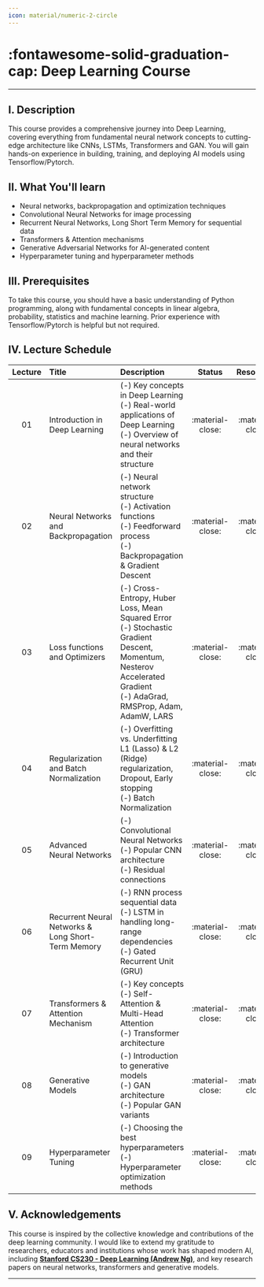 ```yaml
---
icon: material/numeric-2-circle
---
```


# :fontawesome-solid-graduation-cap: Deep Learning Course
---

## I. Description

This course provides a comprehensive journey into Deep Learning, covering everything from fundamental neural network concepts to cutting-edge architecture like CNNs, LSTMs, Transformers and GAN. You will gain hands-on experience in building, training, and deploying AI models using Tensorflow/Pytorch.

## II. What You'll learn

- Neural networks, backpropagation and optimization techniques
- Convolutional Neural Networks for image processing
- Recurrent Neural Networks, Long Short Term Memory for sequential data
- Transformers & Attention mechanisms
- Generative Adversarial Networks for AI-generated content
- Hyperparameter tuning and hyperparameter methods

## III. Prerequisites

To take this course, you should have a basic understanding of Python programming, along with fundamental concepts in linear algebra, probability, statistics and machine learning. Prior experience with Tensorflow/Pytorch is helpful but not required.

## IV. Lecture Schedule

| Lecture | Title | Description | Status | Resources |
| :-----: | :---- | :---------- | :----: | :-------: |
|   01    | Introduction in Deep Learning |(-) Key concepts in Deep Learning <br> (-) Real-world applications of Deep Learning <br> (-) Overview of neural networks and their structure | :material-close:| :material-close: |
|   02    | Neural Networks and Backpropagation | (-) Neural network structure <br> (-) Activation functions <br> (-) Feedforward process <br> (-) Backpropagation & Gradient Descent | :material-close: | :material-close: |
|   03    | Loss functions and Optimizers | (-) Cross-Entropy, Huber Loss, Mean Squared Error <br> (-) Stochastic Gradient Descent, Momentum, Nesterov Accelerated Gradient <br> (-) AdaGrad, RMSProp, Adam, AdamW, LARS | :material-close: | :material-close: |
|   04    | Regularization and Batch Normalization | (-) Overfitting vs. Underfitting <br> L1 (Lasso) & L2 (Ridge) regularization, Dropout, Early stopping <br> (-) Batch Normalization | :material-close: | :material-close: |
|   05    | Advanced Neural Networks | (-) Convolutional Neural Networks <br> (-) Popular CNN architecture <br> (-) Residual connections | :material-close: | :material-close: |
|   06    | Recurrent Neural Networks & Long Short-Term Memory | (-) RNN process sequential data <br> (-) LSTM in handling long-range dependencies <br> (-) Gated Recurrent Unit (GRU) | :material-close:| :material-close: |
|   07    |  Transformers & Attention Mechanism | (-) Key concepts <br> (-) Self-Attention & Multi-Head Attention <br> (-) Transformer architecture | :material-close: | :material-close: |
|   08    | Generative Models | (-) Introduction to generative models <br> (-) GAN architecture <br> (-) Popular GAN variants | :material-close: | :material-close: |
|   09    | Hyperparameter Tuning | (-) Choosing the best hyperparameters <br> (-) Hyperparameter optimization methods | :material-close: | :material-close: |

## V. Acknowledgements

This course is inspired by the collective knowledge and contributions of the deep learning community. I would like to extend my gratitude to researchers, educators and institutions whose work has shaped modern AI, including [**Stanford CS230 - Deep Learning (Andrew Ng)**](http://cs230.stanford.edu/syllabus/), and key research papers on neural networks, transformers and generative models.

---
<br>